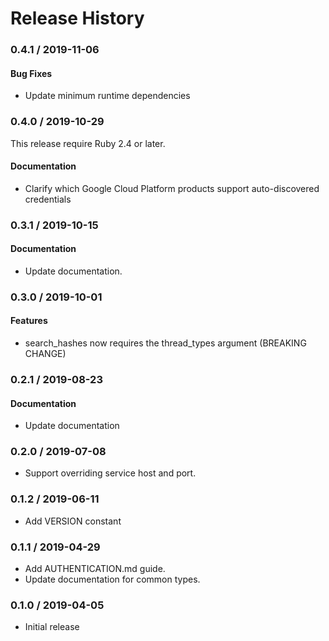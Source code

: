 # Release History

### 0.4.1 / 2019-11-06

#### Bug Fixes

* Update minimum runtime dependencies

### 0.4.0 / 2019-10-29

This release require Ruby 2.4 or later.

#### Documentation

* Clarify which Google Cloud Platform products support auto-discovered credentials

### 0.3.1 / 2019-10-15

#### Documentation

* Update documentation.

### 0.3.0 / 2019-10-01

#### Features

* search_hashes now requires the thread_types argument (BREAKING CHANGE)

### 0.2.1 / 2019-08-23

#### Documentation

* Update documentation

### 0.2.0 / 2019-07-08

* Support overriding service host and port.

### 0.1.2 / 2019-06-11

* Add VERSION constant

### 0.1.1 / 2019-04-29

* Add AUTHENTICATION.md guide.
* Update documentation for common types.

### 0.1.0 / 2019-04-05

* Initial release
